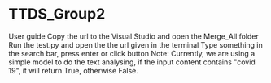 # TTDS_Group2

User guide
Copy the url to the Visual Studio and open the Merge_All folder
Run the test.py and open the the url given in the terminal
Type something in the search bar, press enter or click button
Note: Currently, we are using a simple model to do the text analysing, if the input content contains "covid 19", it will return True, otherwise False.
